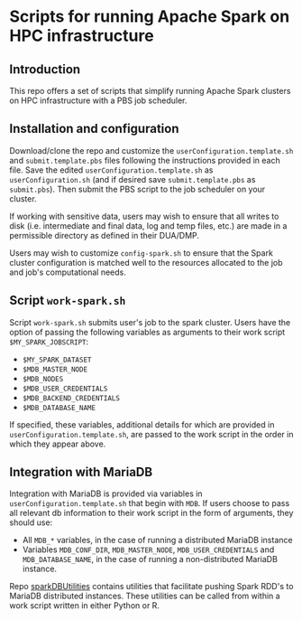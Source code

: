 # Scripts for running Apache Spark on HPC infrastructure


## Introduction

This repo offers a set of scripts that simplify running Apache Spark clusters 
on HPC infrastructure with a PBS job scheduler. 


## Installation and configuration

Download/clone the repo and customize the `userConfiguration.template.sh` and
`submit.template.pbs` files following the instructions provided in each file.
Save the edited `userConfiguration.template.sh` as `userConfiguration.sh` 
(and if desired save `submit.template.pbs` as `submit.pbs`). Then submit 
the PBS script to the job scheduler on your cluster.

If working with sensitive data, users may wish to ensure that all writes to disk (i.e. intermediate 
and final data, log and temp files, etc.) are made in a permissible directory
as defined in their DUA/DMP.

Users may wish to customize `config-spark.sh` to ensure that the Spark cluster
configuration is matched well to the resources allocated to the job and job's 
computational needs.


## Script `work-spark.sh`

Script `work-spark.sh` submits user's job to the spark cluster. Users have the option of 
passing the following variables as arguments to their work script `$MY_SPARK_JOBSCRIPT`: 

- `$MY_SPARK_DATASET`  
- `$MDB_MASTER_NODE`  
- `$MDB_NODES`  
- `$MDB_USER_CREDENTIALS`  
- `$MDB_BACKEND_CREDENTIALS`  
- `$MDB_DATABASE_NAME`


If specified, these variables, additional details for which are provided in 
`userConfiguration.template.sh`, are passed to the work script in the order in which 
they appear above.


## Integration with MariaDB

Integration with MariaDB is provided via variables in `userConfiguration.template.sh`
that begin with `MDB`. If users choose to pass all relevant db information to their 
work script in the form of arguments, they should use:

- All `MDB_*` variables, in the case of running a distributed MariaDB instance  
- Variables `MDB_CONF_DIR`, `MDB_MASTER_NODE`, `MDB_USER_CREDENTIALS` and 
`MDB_DATABASE_NAME`, in the case of running a non-distributed MariaDB instance.

Repo [sparkDBUtilities](https://github.com/goshevs/sparkDBUtilities)
contains utilities that facilitate pushing Spark RDD's to MariaDB
distributed instances. These utilities can be called from within a work script 
written in either Python or R.


